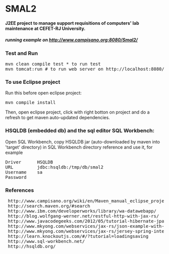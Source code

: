 SMAL2
====



#### J2EE project to manage support requisitions of computers' lab maintenance at CEFET-RJ University.



##### running example on http://www.campisano.org:8080/Smal2/





### Test and Run

<pre>
mvn clean compile test * to run test
mvn tomcat:run # to run web server on http://localhost:8080/smal/
</pre>



### To use Eclipse project

Run this before open eclipse project:

<pre>
mvn compile install
</pre>

Then, open eclipse project, click with right botton on project and do a refresh to get maven auto-updated dependencies.



### HSQLDB (embedded db) and the sql editor SQL Workbench:

Open SQL Workbench,
copy HSQLDB jar (auto-downloaded by maven into 'target' directory) in SQL Workbench directory
reference and use it, for example

<pre>
Driver      HSQLDB
URL         jdbc:hsqldb:/tmp/db/smal2
Username    sa
Password
</pre>



### References
<pre>
 http://www.campisano.org/wiki/en/Maven_manual_eclipse_project
 http://search.maven.org/#search
 http://www.ibm.com/developerworks/library/wa-datawebapp/
 http://blog.wolfgang-werner.net/restful-http-with-jax-rs/
 http://www.javacodegeeks.com/2012/05/tutorial-hibernate-jpa-part-1.html
 http://www.mkyong.com/webservices/jax-rs/json-example-with-jersey-jackson/
 http://www.mkyong.com/webservices/jax-rs/jersey-spring-integration-example/
 http://learn.knockoutjs.com/#/?tutorial=loadingsaving
 http://www.sql-workbench.net/
 http://hsqldb.org/
</pre>
